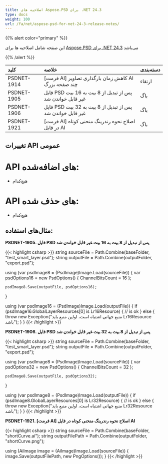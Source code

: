 ```yaml
---
title: اصلاحیه های Aspose.PSD برای .NET 24.3
type: docs
weight: 100
url: /fa/net/aspose-psd-for-net-24-3-release-notes/
---
```


{{% alert color="primary" %}}

این صفحه شامل اصلاحیه ها برای [Aspose.PSD برای .NET 24.3](https://www.nuget.org/packages/Aspose.PSD/) می‌باشد

{{% /alert %}}

| **کلید**    | **خلاصه**                                                        | **دسته‌بندی** |
|:-----------|:-------------------------------------------------------------------|:------------|
| PSDNET-1914 | [فرمت AI] کاهش زمان بارگذاری تصاویر AI چند صفحه بزرگ       | ارتقاء     |
| PSDNET-1905 | فایل PSD پس از تبدیل از 8 بیت به 16 بیت غیر قابل خواندن شد   | باگ        |
| PSDNET-1906 | فایل PSD پس از تبدیل از 8 بیت به 32 بیت غیر قابل خواندن شد   | باگ        |
| PSDNET-1921 | [فرمت AI] اصلاح نحوه رندرینگ منحنی کوتاه در فایل AI           | باگ        |

## تغییرات API عمومی
# **API های اضافه‌شده:**
- هیچ‌کدام

# **API های حذف شده:**
- هیچ‌کدام

## **مثال‌های استفاده:**

**PSDNET-1905. فایل PSD پس از تبدیل از 8 بیت به 16 بیت غیر قابل خواندن شد**

{{< highlight csharp >}}
string sourceFile = Path.Combine(baseFolder, "test_smart_layer.psd");
string outputFile = Path.Combine(outputFolder, "export.psd");

using (var psdImage8 = (PsdImage)Image.Load(sourceFile))
{
    var psdOptions16 = new PsdOptions()
    {
        ChannelBitsCount = 16
    };

    psdImage8.Save(outputFile, psdOptions16);
}

using (var psdImage16 = (PsdImage)Image.Load(outputFile))
{
    if (psdImage16.GlobalLayerResources[0] is Lr16Resource)
    {
        // is ok
    }
    else
    {
        throw new Exception("منبع جهانی اشتباه است، اولین منبع باید Lr16Resource باشد");
    }
}
{{< /highlight >}}

**PSDNET-1906. فایل PSD پس از تبدیل از 8 بیت به 32 بیت غیر قابل خواندن شد**

{{< highlight csharp >}}
string sourceFile = Path.Combine(baseFolder, "test_smart_layer.psd");
string outputFile = Path.Combine(outputFolder, "export.psd");

using (var psdImage8 = (PsdImage)Image.Load(sourceFile))
{
    var psdOptions32 = new PsdOptions()
    {
        ChannelBitsCount = 32
    };

    psdImage8.Save(outputFile, psdOptions32);
}

using (var psdImage8 = (PsdImage)Image.Load(outputFile))
{
    if (psdImage8.GlobalLayerResources[0] is Lr32Resource)
    {
        // is ok
    }
    else
    {
        throw new Exception("منبع جهانی اشتباه است، اولین منبع باید Lr32Resource باشد");
    }
}
{{< /highlight >}}

**PSDNET-1921. [فرمت AI] اصلاح نحوه رندرینگ منحنی کوتاه در فایل AI**

{{< highlight csharp >}}
string sourceFile = Path.Combine(baseFolder, "shortCurve.ai");
string outputFilePath = Path.Combine(outputFolder, "shortCurve.png");

using (AiImage image = (AiImage)Image.Load(sourceFile))
{
    image.Save(outputFilePath, new PngOptions());
}
{{< /highlight >}}
